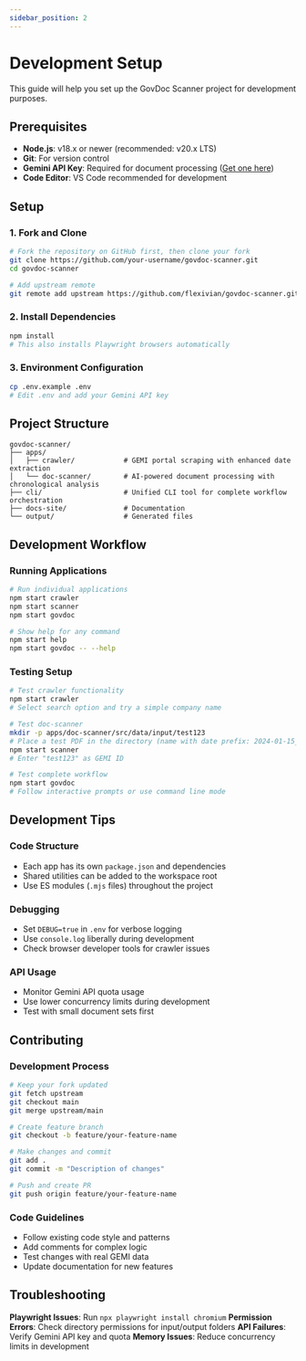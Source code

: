 ```yaml
---
sidebar_position: 2
---
```


# Development Setup

This guide will help you set up the GovDoc Scanner project for development purposes.

## Prerequisites

- **Node.js**: v18.x or newer (recommended: v20.x LTS)
- **Git**: For version control
- **Gemini API Key**: Required for document processing ([Get one here](https://aistudio.google.com/app/apikey))
- **Code Editor**: VS Code recommended for development

## Setup

### 1. Fork and Clone

```bash
# Fork the repository on GitHub first, then clone your fork
git clone https://github.com/your-username/govdoc-scanner.git
cd govdoc-scanner

# Add upstream remote
git remote add upstream https://github.com/flexivian/govdoc-scanner.git
```

### 2. Install Dependencies

```bash
npm install
# This also installs Playwright browsers automatically
```

### 3. Environment Configuration

```bash
cp .env.example .env
# Edit .env and add your Gemini API key
```

## Project Structure

```
govdoc-scanner/
├── apps/
│   ├── crawler/            # GEMI portal scraping with enhanced date extraction
│   └── doc-scanner/        # AI-powered document processing with chronological analysis
├── cli/                    # Unified CLI tool for complete workflow orchestration
├── docs-site/              # Documentation
└── output/                 # Generated files
```

## Development Workflow

### Running Applications

```bash
# Run individual applications
npm start crawler
npm start scanner
npm start govdoc

# Show help for any command
npm start help
npm start govdoc -- --help
```

### Testing Setup

```bash
# Test crawler functionality
npm start crawler
# Select search option and try a simple company name

# Test doc-scanner
mkdir -p apps/doc-scanner/src/data/input/test123
# Place a test PDF in the directory (name with date prefix: 2024-01-15_document.pdf)
npm start scanner
# Enter "test123" as GEMI ID

# Test complete workflow
npm start govdoc
# Follow interactive prompts or use command line mode
```

## Development Tips

### Code Structure

- Each app has its own `package.json` and dependencies
- Shared utilities can be added to the workspace root
- Use ES modules (`.mjs` files) throughout the project

### Debugging

- Set `DEBUG=true` in `.env` for verbose logging
- Use `console.log` liberally during development
- Check browser developer tools for crawler issues

### API Usage

- Monitor Gemini API quota usage
- Use lower concurrency limits during development
- Test with small document sets first

## Contributing

### Development Process

```bash
# Keep your fork updated
git fetch upstream
git checkout main
git merge upstream/main

# Create feature branch
git checkout -b feature/your-feature-name

# Make changes and commit
git add .
git commit -m "Description of changes"

# Push and create PR
git push origin feature/your-feature-name
```

### Code Guidelines

- Follow existing code style and patterns
- Add comments for complex logic
- Test changes with real GEMI data
- Update documentation for new features

## Troubleshooting

**Playwright Issues**: Run `npx playwright install chromium`
**Permission Errors**: Check directory permissions for input/output folders
**API Failures**: Verify Gemini API key and quota
**Memory Issues**: Reduce concurrency limits in development
